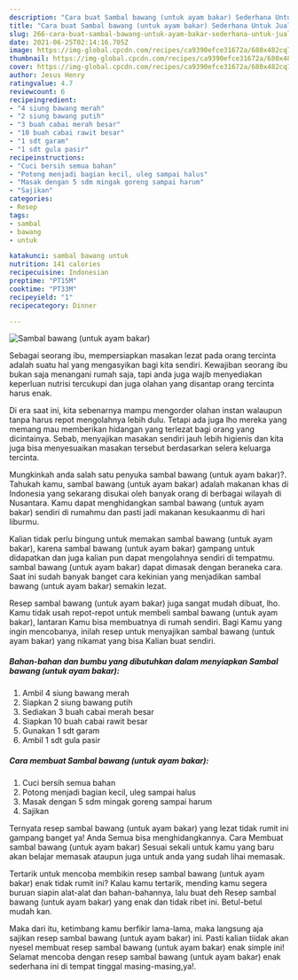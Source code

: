 ```yaml
---
description: "Cara buat Sambal bawang (untuk ayam bakar) Sederhana Untuk Jualan"
title: "Cara buat Sambal bawang (untuk ayam bakar) Sederhana Untuk Jualan"
slug: 266-cara-buat-sambal-bawang-untuk-ayam-bakar-sederhana-untuk-jualan
date: 2021-06-25T02:14:16.705Z
image: https://img-global.cpcdn.com/recipes/ca9390efce31672a/680x482cq70/sambal-bawang-untuk-ayam-bakar-foto-resep-utama.jpg
thumbnail: https://img-global.cpcdn.com/recipes/ca9390efce31672a/680x482cq70/sambal-bawang-untuk-ayam-bakar-foto-resep-utama.jpg
cover: https://img-global.cpcdn.com/recipes/ca9390efce31672a/680x482cq70/sambal-bawang-untuk-ayam-bakar-foto-resep-utama.jpg
author: Jesus Henry
ratingvalue: 4.7
reviewcount: 6
recipeingredient:
- "4 siung bawang merah"
- "2 siung bawang putih"
- "3 buah cabai merah besar"
- "10 buah cabai rawit besar"
- "1 sdt garam"
- "1 sdt gula pasir"
recipeinstructions:
- "Cuci bersih semua bahan"
- "Potong menjadi bagian kecil, uleg sampai halus"
- "Masak dengan 5 sdm mingak goreng sampai harum"
- "Sajikan"
categories:
- Resep
tags:
- sambal
- bawang
- untuk

katakunci: sambal bawang untuk 
nutrition: 141 calories
recipecuisine: Indonesian
preptime: "PT15M"
cooktime: "PT33M"
recipeyield: "1"
recipecategory: Dinner

---
```



![Sambal bawang (untuk ayam bakar)](https://img-global.cpcdn.com/recipes/ca9390efce31672a/680x482cq70/sambal-bawang-untuk-ayam-bakar-foto-resep-utama.jpg)

Sebagai seorang ibu, mempersiapkan masakan lezat pada orang tercinta adalah suatu hal yang mengasyikan bagi kita sendiri. Kewajiban seorang ibu bukan saja menangani rumah saja, tapi anda juga wajib menyediakan keperluan nutrisi tercukupi dan juga olahan yang disantap orang tercinta harus enak.

Di era  saat ini, kita sebenarnya mampu mengorder olahan instan walaupun tanpa harus repot mengolahnya lebih dulu. Tetapi ada juga lho mereka yang memang mau memberikan hidangan yang terlezat bagi orang yang dicintainya. Sebab, menyajikan masakan sendiri jauh lebih higienis dan kita juga bisa menyesuaikan masakan tersebut berdasarkan selera keluarga tercinta. 



Mungkinkah anda salah satu penyuka sambal bawang (untuk ayam bakar)?. Tahukah kamu, sambal bawang (untuk ayam bakar) adalah makanan khas di Indonesia yang sekarang disukai oleh banyak orang di berbagai wilayah di Nusantara. Kamu dapat menghidangkan sambal bawang (untuk ayam bakar) sendiri di rumahmu dan pasti jadi makanan kesukaanmu di hari liburmu.

Kalian tidak perlu bingung untuk memakan sambal bawang (untuk ayam bakar), karena sambal bawang (untuk ayam bakar) gampang untuk didapatkan dan juga kalian pun dapat mengolahnya sendiri di tempatmu. sambal bawang (untuk ayam bakar) dapat dimasak dengan beraneka cara. Saat ini sudah banyak banget cara kekinian yang menjadikan sambal bawang (untuk ayam bakar) semakin lezat.

Resep sambal bawang (untuk ayam bakar) juga sangat mudah dibuat, lho. Kamu tidak usah repot-repot untuk membeli sambal bawang (untuk ayam bakar), lantaran Kamu bisa membuatnya di rumah sendiri. Bagi Kamu yang ingin mencobanya, inilah resep untuk menyajikan sambal bawang (untuk ayam bakar) yang nikamat yang bisa Kalian buat sendiri.

<!--inarticleads1-->

##### Bahan-bahan dan bumbu yang dibutuhkan dalam menyiapkan Sambal bawang (untuk ayam bakar):

1. Ambil 4 siung bawang merah
1. Siapkan 2 siung bawang putih
1. Sediakan 3 buah cabai merah besar
1. Siapkan 10 buah cabai rawit besar
1. Gunakan 1 sdt garam
1. Ambil 1 sdt gula pasir




<!--inarticleads2-->

##### Cara membuat Sambal bawang (untuk ayam bakar):

1. Cuci bersih semua bahan
1. Potong menjadi bagian kecil, uleg sampai halus
1. Masak dengan 5 sdm mingak goreng sampai harum
1. Sajikan




Ternyata resep sambal bawang (untuk ayam bakar) yang lezat tidak rumit ini gampang banget ya! Anda Semua bisa menghidangkannya. Cara Membuat sambal bawang (untuk ayam bakar) Sesuai sekali untuk kamu yang baru akan belajar memasak ataupun juga untuk anda yang sudah lihai memasak.

Tertarik untuk mencoba membikin resep sambal bawang (untuk ayam bakar) enak tidak rumit ini? Kalau kamu tertarik, mending kamu segera buruan siapin alat-alat dan bahan-bahannya, lalu buat deh Resep sambal bawang (untuk ayam bakar) yang enak dan tidak ribet ini. Betul-betul mudah kan. 

Maka dari itu, ketimbang kamu berfikir lama-lama, maka langsung aja sajikan resep sambal bawang (untuk ayam bakar) ini. Pasti kalian tiidak akan nyesel membuat resep sambal bawang (untuk ayam bakar) enak simple ini! Selamat mencoba dengan resep sambal bawang (untuk ayam bakar) enak sederhana ini di tempat tinggal masing-masing,ya!.

